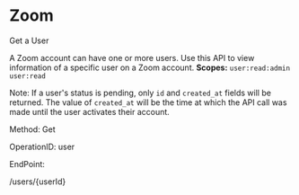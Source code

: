 #     Zoom


Get a User

A Zoom account can have one or more users. Use this API to view information of a specific user on a Zoom account.
**Scopes:** `user:read:admin` `user:read`
 
 Note: If a user's status is pending, only `id` and `created_at` fields will be returned. The value of `created_at` will be the time at which the API call was made until the user activates their account.

Method: Get

OperationID: user

EndPoint:

/users/{userId}

